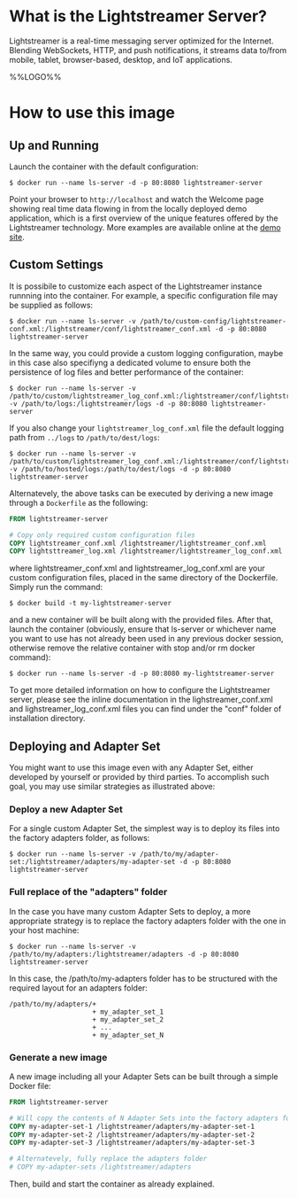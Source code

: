 # What is the Lightstreamer Server?

Lightstreamer is a real-time messaging server optimized for the Internet. Blending WebSockets, HTTP, and push notifications, it streams data to/from mobile, tablet, browser-based, desktop, and IoT applications.

%%LOGO%%

# How to use this image

## Up and Running

Launch the container with the default configuration:

```console
$ docker run --name ls-server -d -p 80:8080 lightstreamer-server
```

Point your browser to `http://localhost` and watch the Welcome page showing real time data flowing in from the locally deployed demo application, which is a first overview of the unique features offered by the Lightstreamer technology. More examples are available online at the [demo site](http://demos.lightstreamer.com).

## Custom Settings

It is possibile to customize each aspect of the Lightstreamer instance runnning into the container.
For example, a specific configuration file may be supplied as follows:

```console
$ docker run --name ls-server -v /path/to/custom-config/lightstreamer-conf.xml:/lightstreamer/conf/lightstreamer_conf.xml -d -p 80:8080 lightstreamer-server
```

In the same way, you could provide a custom logging configuration, maybe in this case also specifiyng a dedicated volume to ensure both the persistence of log files and better performance of the container:

```console
$ docker run --name ls-server -v /path/to/custom/lightstreamer_log_conf.xml:/lightstreamer/conf/lightstreamer_log_conf.xml -v /path/to/logs:/lightstreamer/logs -d -p 80:8080 lightstreamer-server
```

If you also change your `lightstreamer_log_conf.xml` file the default logging path from `../logs` to `/path/to/dest/logs`:

```console
$ docker run --name ls-server -v /path/to/custom/lightstreamer_log_conf.xml:/lightstreamer/conf/lightstreamer_log_conf.xml -v /path/to/hosted/logs:/path/to/dest/logs -d -p 80:8080 lightstreamer-server
```

Alternatevely, the above tasks can be executed by deriving a new image through a `Dockerfile` as the following:

```dockerfile
FROM lightstreamer-server

# Copy only required custom configuration files
COPY lightstreamer_conf.xml /lightstreamer/lightstreamer_conf.xml
COPY lightsttreamer_log.xml /lightstreamer/lightstreamer_log_conf.xml
```

where lightstreamer_conf.xml and lightstreamer_log_conf.xml are your custom configuration files, placed in the same directory of the Dockerfile. Simply run the command:

```
$ docker build -t my-lightstreamer-server
```

and a new container will be built along with the provided files.
After that, launch the container (obviously, ensure that ls-server or whichever name you want to use has not already been used in any previous docker session, otherwise remove the relative container with stop and/or rm docker command):

```console
$ docker run --name ls-server -d -p 80:8080 my-lightstreamer-server
```

To get more detailed information on how to configure the Lightstreamer server, please see the inline documentation in the lighstreamer_conf.xml and lighstreamer_log_conf.xml files you can find under the "conf" folder of installation directory.

## Deploying and Adapter Set
You might want to use this image even with any Adapter Set, either developed by yourself or provided by third parties.
To accomplish such goal, you may use similar strategies as illustrated above:

### Deploy a new Adapter Set

For a single custom Adapter Set, the simplest way is to deploy its files into the factory adapters folder, as follows:

```console
$ docker run --name ls-server -v /path/to/my/adapter-set:/lightstreamer/adapters/my-adapter-set -d -p 80:8080 lightstreamer-server
```
### Full replace of the "adapters" folder

In the case you have many custom Adapter Sets to deploy, a more appropriate strategy is to replace the factory adapters folder with the one in your host machine:

```console
$ docker run --name ls-server -v /path/to/my/adapters:/lightstreamer/adapters -d -p 80:8080 lightstreamer-server
```
In this case, the /path/to/my-adapters folder has to be structured with the required layout for an adapters folder:
```
/path/to/my/adapters/+
                     + my_adapter_set_1
                     + my_adapter_set_2
                     + ...
                     + my_adapter_set_N
```
### Generate a new image 
A new image including all your Adapter Sets can be built through a simple Docker file:

```dockerfile
FROM lightstreamer-server

# Will copy the contents of N Adapter Sets into the factory adapters folder
COPY my-adapter-set-1 /lightstreamer/adapters/my-adapter-set-1
COPY my-adapter-set-2 /lightstreamer/adapters/my-adapter-set-2
COPY my-adapter-set-3 /lightstreamer/adapters/my-adapter-set-3

# Alternatevely, fully replace the adapters folder
# COPY my-adapter-sets /lightstreamer/adapters
```
Then, build and start the container as already explained.
